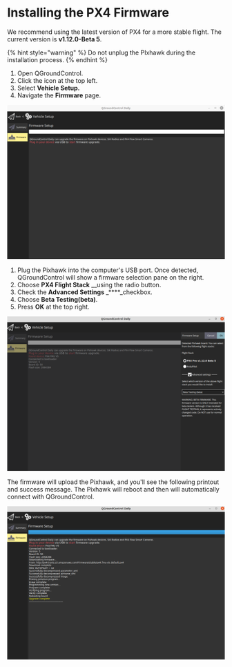 # Installing the PX4 Firmware

We recommend using the latest version of PX4 for a more stable flight. The current version is **v1.12.0-Beta 5**.

{% hint style="warning" %}
Do not unplug the PIxhawk during the installation process.
{% endhint %}

1. Open QGroundControl.
2. Click the icon at the top left.
3. Select **Vehicle Setup.**
4. Navigate the **Firmware** page.

![](../.gitbook/assets/1.png)

1. Plug the Pixhawk into the computer's USB port. Once detected, QGroundControl will show a firmware selection pane on the right.
2. Choose **PX4 Flight Stack** __using the radio button.
3. Check the **Advanced Settings** _****_checkbox.
4. Choose **Beta Testing\(beta\)**.
5. Press **OK** at the top right.

![](../.gitbook/assets/2.png)

The firmware will upload the Pixhawk, and you'll see the following printout and success message. The Pixhawk will reboot and then will automatically connect with QGroundControl.

![](../.gitbook/assets/3.png)

## 


